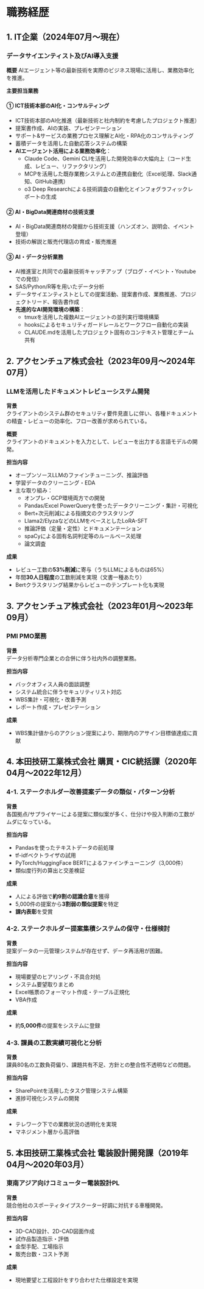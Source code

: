 # 職務経歴

## 1. IT企業（2024年07月〜現在）

### データサイエンティスト及びAI導入支援

**概要**
AIエージェント等の最新技術を実際のビジネス現場に活用し、業務効率化を推進。

**主要担当業務**

#### ① ICT技術本部のAI化・コンサルティング
- ICT技術本部のAI化推進（最新技術と社内制約を考慮したプロジェクト推進）
- 提案書作成、AIの実装、プレゼンテーション
- サポート&サービスの業務プロセス理解とAI化・RPA化のコンサルティング
- 蓄積データを活用した自動応答システムの構築
- **AIエージェント活用による業務効率化**：
  - Claude Code、Gemini CLIを活用した開発効率の大幅向上（コード生成、レビュー、リファクタリング）
  - MCPを活用した既存業務システムとの連携自動化（Excel処理、Slack通知、GitHub連携）
  - o3 Deep Researchによる技術調査の自動化とインフォグラフィックレポートの生成

#### ② AI・BigData関連商材の技術支援
- AI・BigData関連商材の発掘から技術支援（ハンズオン、説明会、イベント登壇）
- 技術の解説と販売代理店の育成・販売推進

#### ③ AI・データ分析業務
- AI推進室と共同での最新技術キャッチアップ（ブログ・イベント・Youtubeでの発信）
- SAS/Python/R等を用いたデータ分析
- データサイエンティストとしての提案活動、提案書作成、業務推進、プロジェクトリード、報告書作成
- **先進的なAI開発環境の構築**：
  - tmuxを活用した複数AIエージェントの並列実行環境構築
  - hooksによるセキュリティガードレールとワークフロー自動化の実装
  - CLAUDE.mdを活用したプロジェクト固有のコンテキスト管理とチーム共有

## 2. アクセンチュア株式会社（2023年09月〜2024年07月）

### LLMを活用したドキュメントレビューシステム開発

**背景**  
クライアントのシステム群のセキュリティ要件見直しに伴い、各種ドキュメントの精査・レビューの効率化、フロー改善が求められている。

**概要**  
クライアントのドキュメントを入力として、レビューを出力する言語モデルの開発。

**担当内容**
- オープンソースLLMのファインチューニング、推論評価
- 学習データのクリーニング・EDA
- 主な取り組み：
  - オンプレ・GCP環境両方での開発
  - Pandas/Excel PowerQueryを使ったデータクリーニング・集計・可視化
  - Bert+次元削減による指摘文のクラスタリング
  - Llama2/ElyzaなどのLLMをベースとしたLoRA-SFT
  - 推論評価（定量・定性）とドキュメンテーション
  - spaCyによる固有名詞判定等のルールベース処理
  - 論文調査

**成果**
- レビュー工数の**53%削減**に寄与（うちLLMによるものは65%）
- 年間**30人日程度**の工数削減を実現（文書一種あたり）
- Bertクラスタリング結果からレビューのテンプレート化も実現

## 3. アクセンチュア株式会社（2023年01月〜2023年09月）

### PMI PMO業務

**背景**  
データ分析専門企業との合併に伴う社内外の調整業務。

**担当内容**
- バックオフィス人員の面談調整
- システム統合に伴うセキュリティリスト対応
- WBS集計・可視化・改善予測
- レポート作成・プレゼンテーション

**成果**
- WBS集計値からのアクション提案により、期限内のアサイン目標値達成に貢献

## 4. 本田技研工業株式会社 購買・CIC統括課（2020年04月〜2022年12月）

### 4-1. ステークホルダー改善提案データの類似・パターン分析

**背景**  
各国拠点/サプライヤーによる提案に類似案が多く、仕分けや投入判断の工数がムダになっている。

**担当内容**
- Pandasを使ったテキストデータの前処理
- tf-idfベクトライザの試用
- PyTorch/HuggingFace BERTによるファインチューニング（3,000件）
- 類似度行列の算出と交差検証

**成果**
- 人による評価で**約9割の認識合意**を獲得
- 5,000件の提案から**3割弱の類似提案**を特定
- **課内表彰**を受賞

### 4-2. ステークホルダー提案集積システムの保守・仕様検討

**背景**  
提案データの一元管理システムが存在せず、データ再活用が困難。

**担当内容**
- 現場要望のヒアリング・不具合対処
- システム要望取りまとめ
- Excel帳票のフォーマット作成・テーブル正規化
- VBA作成

**成果**
- 約**5,000件**の提案をシステムに登録

### 4-3. 課員の工数実績可視化と分析

**背景**  
課員80名の工数負荷偏り、課題共有不足、方針との整合性不透明などの問題。

**担当内容**
- SharePointを活用したタスク管理システム構築
- 進捗可視化システムの開発

**成果**
- テレワーク下での業務状況の透明化を実現
- マネジメント層から高評価

## 5. 本田技研工業株式会社 電装設計開発課（2019年04月〜2020年03月）

### 東南アジア向けコミューター電装設計PL

**背景**  
競合他社のスポーティタイプスクーター好調に対抗する車種開発。

**担当内容**
- 3D-CAD設計、2D-CAD図面作成
- 試作品製造指示・評価
- 金型手配、工場指示
- 販売台数・コスト予測

**成果**
- 現地要望と工程設計をすり合わせた仕様設定を実現